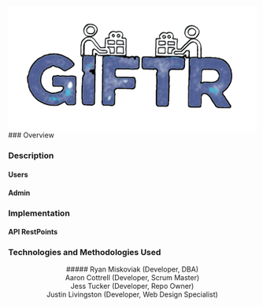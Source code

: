 <img align="left" src="/ngGiftr/src/assets/Logo.png" width="825">
### Overview

### Description

#### Users
#### Admin

### Implementation
#### API RestPoints


### Technologies and Methodologies Used



<p style="text-align: center;">
##### Ryan Miskoviak (Developer, DBA) <br/> Aaron Cottrell (Developer, Scrum Master)<br/> Jess Tucker (Developer, Repo Owner) <br/> Justin Livingston (Developer, Web Design Specialist)
</p>
